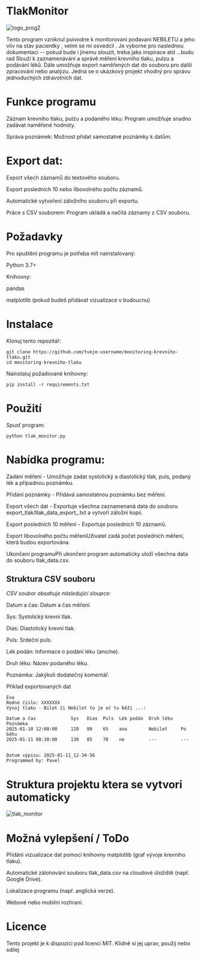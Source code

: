 # TlakMonitor
 ![logo_prog2](https://github.com/user-attachments/assets/055a751a-2bd9-4bd1-8a18-235465112349)<br>



Tento program vzniknul puivodne k monitorovani 
podavani NEBILETU a jeho vliv na stav pacientky ,  velmi se mi osvedcil .  Je vyborne pro naslednou dokumentaci -- pokud bude i jinemu slouzit, 
treba jako inspirace atd ...budu rad
Slouží k zaznamenávání a správě měření krevního tlaku, pulzu a podávání léků. Dále umožňuje export naměřených dat do souboru pro další zpracování nebo analýzu. Jedná se o ukázkový projekt vhodný pro správu jednoduchých zdravotních dat.

# Funkce programu

Záznam krevního tlaku, pulzu a podaného léku: Program umožňuje snadno zadávat naměřené hodnoty.

Správa poznámek: Možnost přidat samostatné poznámky k datům.

# Export dat:

Export všech záznamů do textového souboru.

Export posledních 10 nebo libovolného počtu záznamů.

Automatické vytvoření záložního souboru při exportu.

Práce s CSV souborem: Program ukládá a načítá záznamy z CSV souboru.

# Požadavky

Pro spuštění programu je potřeba mít nainstalovaný:

Python 3.7+

Knihovny:

pandas

matplotlib (pokud budeš přidávat vizualizace v budoucnu)

# Instalace

Klonuj tento repozitář:

```git clone https://github.com/tvoje-username/monitoring-krevniho-tlaku.git```<br>
```cd monitoring-krevniho-tlaku```<br>

Nainstaluj požadované knihovny:

```pip install -r requirements.txt```<br>



# Použití

Spusť program:

```python tlak_monitor.py```

# Nabídka programu:

Zadání měření - Umožňuje zadat systolický a diastolický tlak, puls, podaný lék a případnou poznámku.

Přidání poznámky - Přidává samostatnou poznámku bez měření.

Export všech dat - Exportuje všechna zaznamenaná data do souboru export_tlak/tlak_data_export_<datum>.txt a vytvoří záložní kopii.

Export posledních 10 měření - Exportuje posledních 10 záznamů.

Export libovolného počtu měřeníUživatel zadá počet posledních měření, která budou exportována.

Ukončení programuPři ukončení program automaticky uloží všechna data do souboru tlak_data.csv.


## Struktura CSV souboru

*CSV soubor obsahuje následující sloupce:*

Datum a čas: Datum a čas měření.

Sys: Systolický krevní tlak.

Dias: Diastolický krevní tlak.

Puls: Srdeční puls.

Lék podán: Informace o podání léku (ano/ne).

Druh léku: Název podaného léku.

Poznámka: Jakýkoli dodatečný komentář.

Příklad exportovaných dat
```
Eva
Rodné číslo: XXXXXXX
Vývoj tlaku - Bilet či Nebilet to je oč tu běží ...:

Datum a čas             Sys   Dias  Puls  Lék podán  Druh léku   Poznámka
2025-01-10 12:00:00     120   80    65    ano        Nebilet     Po běhu
2025-01-11 08:30:00     130   85    70    ne         ---         ---


Datum výpisu: 2025-01-11_12-34-56
Programmed by: Pavel
```

# Struktura projektu ktera se vytvori automaticky

![tlak_monitor](https://github.com/user-attachments/assets/67e62761-975f-40f9-b2d7-e3e2cb2cf7a7)


# Možná vylepšení / ToDo

Přidání vizualizace dat pomocí knihovny matplotlib (graf vývoje krevního tlaku).

Automatické zálohování souboru tlak_data.csv na cloudové úložiště (např. Google Drive).

Lokalizace programu (např. anglická verze).

Webové nebo mobilní rozhraní.

# Licence

Tento projekt je k dispozici pod licencí MIT. Klidně si jej uprav, použij nebo sdílej
